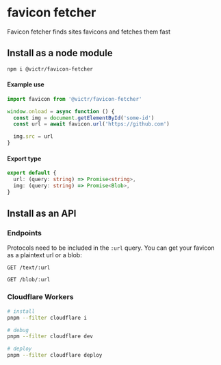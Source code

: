 # favicon fetcher

Favicon fetcher finds sites favicons and fetches them fast

## Install as a node module

```bash
npm i @victr/favicon-fetcher
```

#### Example use
```js
import favicon from '@victr/favicon-fetcher'

window.onload = async function () {
  const img = document.getElementById('some-id')
  const url = await favicon.url('https://github.com')

  img.src = url
}
```

#### Export type

```ts
export default {
  url: (query: string) => Promise<string>,
  img: (query: string) => Promise<Blob>,
}
```

## Install as an API

### Endpoints

Protocols need to be included in the `:url` query. You can get your favicon as a plaintext url or a blob:

```HTTP
GET /text/:url
```

```HTTP
GET /blob/:url
```

### Cloudflare Workers

```bash
# install
pnpm --filter cloudflare i

# debug
pnpm --filter cloudflare dev

# deploy
pnpm --filter cloudflare deploy
```
